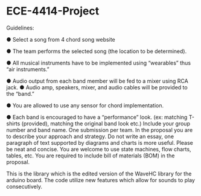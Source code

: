 # ECE-4414-Project
Guidelines:

● Select a song from 4 chord song website 

● The team performs the selected song (the location to be determined). 

● All musical instruments have to be implemented using “wearables” thus “air instruments.” 

● Audio output from each band member will be fed to a mixer using RCA jack. ● Audio amp, speakers, mixer, and audio cables will be provided to the “band.” 

● You are allowed to use any sensor for chord implementation. 

● Each band is encouraged to have a “performance” look. (ex: matching T-shirts (provided), matching the original band look etc.) 
Include your group number and band name. One submission per team. In the proposal you are to describe your approach and strategy. Do not write an essay, one paragraph of text supported by diagrams and charts is more useful. Please be neat and concise. You are welcome to use state machines, flow charts, tables, etc. You are required to include bill of materials (BOM) in the proposal.

This is the library which is the edited version of the WaveHC library for the arduino board. The code utilize new features which allow for sounds to play consecutively.
